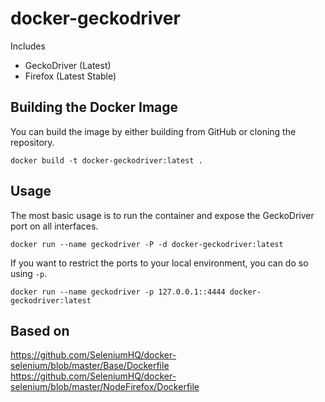 # docker-geckodriver

Includes

* GeckoDriver (Latest)
* Firefox (Latest Stable)

## Building the Docker Image

You can build the image by either building from GitHub or cloning the repository.

```
docker build -t docker-geckodriver:latest .
```

## Usage

The most basic usage is to run the container and expose the GeckoDriver port on all interfaces.

```
docker run --name geckodriver -P -d docker-geckodriver:latest
```

If you want to restrict the ports to your local environment, you can do so using `-p`.

```
docker run --name geckodriver -p 127.0.0.1::4444 docker-geckodriver:latest
```

## Based on
https://github.com/SeleniumHQ/docker-selenium/blob/master/Base/Dockerfile
https://github.com/SeleniumHQ/docker-selenium/blob/master/NodeFirefox/Dockerfile
